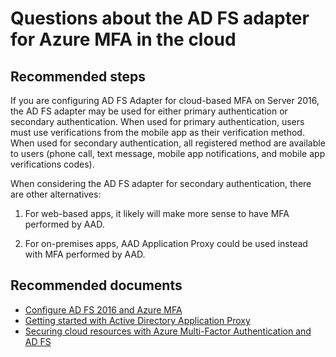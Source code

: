 <properties
  pageTitle="Cloud-based MFA/Installing or configuring cloud-based MFA AD FS adapter"
  description="Installing or configuring cloud-based MFA AD FS adapter"
  service="microsoft.aad"
  resource="Microsoft_AAD_IAM"
  authors="kgremban"
  displayOrder="130"
  selfHelpType="resource"
  supportTopicIds=""
  resourceTags="mfa_overview"
  productPesIds=""
  cloudEnvironments="public"
	articleId="d5c27f34-a973-4aa6-a0d4-619262c0c058"
/>

# Questions about the AD FS adapter for Azure MFA in the cloud

## **Recommended steps**

If you are configuring AD FS Adapter for cloud-based MFA on Server 2016, the AD FS adapter may be used for either primary authentication or secondary authentication. When used for primary authentication, users must use verifications from the mobile app as their verification method. When used for secondary authentication, all registered method are available to users (phone call, text message, mobile app notifications, and mobile app verifications codes).

When considering the AD FS adapter for secondary authentication, there are other alternatives:

1. For web-based apps, it likely will make more sense to have MFA performed by AAD.

2. For on-premises apps, AAD Application Proxy could be used instead with MFA performed by AAD. 

## **Recommended documents**

- [Configure AD FS 2016 and Azure MFA](https://technet.microsoft.com/windows-server-docs/identity/ad-fs/operations/configure-ad-fs-2016-and-azure-mfa) 
- [Getting started with Active Directory Application Proxy](https://docs.microsoft.com/azure/active-directory/active-directory-application-proxy-get-started) 
- [Securing cloud resources with Azure Multi-Factor Authentication and AD FS](https://docs.microsoft.com/azure/multi-factor-authentication/multi-factor-authentication-get-started-adfs-cloud)
